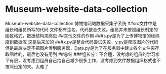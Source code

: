 # Museum-website-data-collection
Museum-website-data-collection 博物馆网站数据采集子系统
##src文件中是组长和组员所写的代码
文件都有注名，代码整合失败。组员并未按照组长制定的函数格式，数据结构来爬虫
##其他文件的作用
###s.py是为了上传博物馆的经纬度到数据库 这是后来加的
###x.py是整合代码尝试失败，y.py是爬取图片的代码但是最后决定不把图片传到服务器，Data.py是为了在服务器中建立各个文件夹存取图片的，最后也没有用到
##总结
###组长分工不合适，没考虑的组员的学习水平有限，没考虑到组员自己给自己减少很多工作，没考虑到文件数据组织格式也不按照设定的来。太难了
